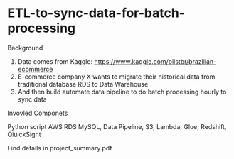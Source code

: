 # ETL-to-sync-data-for-batch-processing

Background

1. Data comes from Kaggle: https://www.kaggle.com/olistbr/brazilian-ecommerce
2. E-commerce company X wants to migrate their historical data from traditional database RDS to Data Warehouse
3. And then build automate data pipeline to do batch processing hourly to sync data

Invovled Componets

Python script
AWS RDS MySQL, Data Pipeline, S3, Lambda, Glue, Redshift, QiuickSight

Find details in project_summary.pdf
